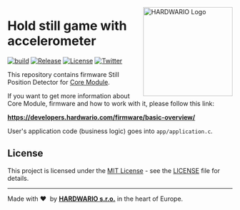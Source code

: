 <a href="https://www.hardwario.com/"><img src="https://www.hardwario.com/ci/assets/hw-logo.svg" width="200" alt="HARDWARIO Logo" align="right"></a>

# Hold still game with accelerometer

[![build](https://github.com/hardwario/twr-radio-still-position-detector/actions/workflows/main.yml/badge.svg)](https://github.com/hardwario/twr-radio-still-position-detector/actions/workflows/main.yml)
[![Release](https://img.shields.io/github/release/bigclownprojects/bcf-radio-still-position-detector.svg)](https://github.com/bigclownprojects/bcf-radio-still-position-detector/releases)
[![License](https://img.shields.io/github/license/bigclownprojects/bcf-radio-still-position-detector.svg)](https://github.com/bigclownprojects/bcf-radio-still-position-detector/blob/master/LICENSE)
[![Twitter](https://img.shields.io/twitter/follow/hardwario_en.svg?style=social&label=Follow)](https://twitter.com/hardwario_en)

This repository contains firmware Still Position Detector for [Core Module](https://shop.bigclown.com/core-module).

If you want to get more information about Core Module, firmware and how to work with it, please follow this link:

**https://developers.hardwario.com/firmware/basic-overview/**

User's application code (business logic) goes into `app/application.c`.

## License

This project is licensed under the [MIT License](https://opensource.org/licenses/MIT/) - see the [LICENSE](LICENSE) file for details.

---

Made with &#x2764;&nbsp; by [**HARDWARIO s.r.o.**](https://www.hardwario.com/) in the heart of Europe.
